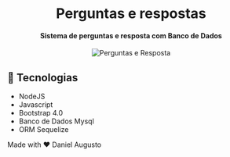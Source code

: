 <h1 align="center">
  Perguntas e respostas
  <br>
</h1>

<h4 align="center">
  Sistema de perguntas e resposta com Banco de Dados
</h4>

<p align="center">
  <img alt="Perguntas e Resposta" src="https://user-images.githubusercontent.com/42298239/73992772-dfc87100-492e-11ea-8139-6e174454742e.png" />
</p>

## :rocket: Tecnologias
- NodeJS
- Javascript
- Bootstrap 4.0
- Banco de Dados Mysql
- ORM Sequelize

Made with ♥ Daniel Augusto 
